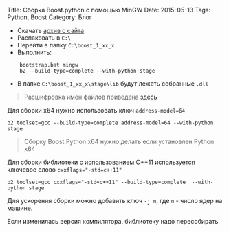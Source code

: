 Title: Сборка Boost.python с помощью MinGW
Date: 2015-05-13
Tags: Python, Boost
Category: Блог

- Скачать [архив с сайта](http://www.boost.org/users/download/)
- Распаковать в `C:\`
- Перейти в папку `C:\boost_1_xx_x`
- Выполнить:
```
    bootstrap.bat mingw
    b2 --build-type=complete --with-python stage
```
- В папке `C:\boost_1_xx_x\stage\lib` будут лежать собранные `.dll`
>Расшифровка имен файлов приведена [здесь](http://www.boost.org/doc/libs/1_55_0/more/getting_started/windows.html#library-naming)

Для сборки x64 нужно использовать ключ `address-model=64`
```
b2 toolset=gcc --build-type=complete address-model=64 --with-python stage
```
>Сборку Boost.Python x64 нужно делать если установлен Python x64

Для сборки библиотеки с использованием C++11 используется ключевое слово `cxxflags="-std=c++11"`
```
b2 toolset=gcc cxxflags="-std=c++11" --build-type=complete  --with-python stage
```

Для ускорения сборки можно добавить ключ `-j n`, где `n` - число ядер на машине.

Если изменилась версия компилятора, библиотеку надо пересобирать

